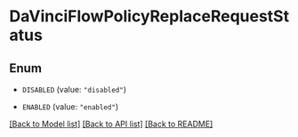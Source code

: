 # DaVinciFlowPolicyReplaceRequestStatus

## Enum


* `DISABLED` (value: `"disabled"`)

* `ENABLED` (value: `"enabled"`)


[[Back to Model list]](../README.md#documentation-for-models) [[Back to API list]](../README.md#documentation-for-api-endpoints) [[Back to README]](../README.md)


